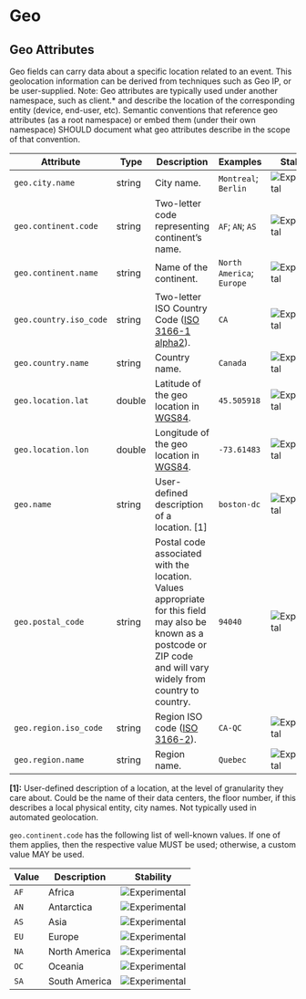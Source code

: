 <!--- Hugo front matter used to generate the website version of this page:
--->

<!-- NOTE: THIS FILE IS AUTOGENERATED. DO NOT EDIT BY HAND. -->
<!-- see templates/registry/markdown/attribute_namespace.md.j2 -->

# Geo

## Geo Attributes

Geo fields can carry data about a specific location related to an event. This geolocation information can be derived from techniques such as Geo IP, or be user-supplied.
Note: Geo attributes are typically used under another namespace, such as client.\* and describe the location of the corresponding entity (device, end-user, etc). Semantic conventions that reference geo attributes (as a root namespace) or embed them (under their own namespace) SHOULD document what geo attributes describe in the scope of that convention.

| Attribute              | Type   | Description                                                                                                                                                           | Examples                  | Stability                                                        |
| ---------------------- | ------ | --------------------------------------------------------------------------------------------------------------------------------------------------------------------- | ------------------------- | ---------------------------------------------------------------- |
| `geo.city.name`        | string | City name.                                                                                                                                                            | `Montreal`; `Berlin`      | ![Experimental](https://img.shields.io/badge/-experimental-blue) |
| `geo.continent.code`   | string | Two-letter code representing continent’s name.                                                                                                                        | `AF`; `AN`; `AS`          | ![Experimental](https://img.shields.io/badge/-experimental-blue) |
| `geo.continent.name`   | string | Name of the continent.                                                                                                                                                | `North America`; `Europe` | ![Experimental](https://img.shields.io/badge/-experimental-blue) |
| `geo.country.iso_code` | string | Two-letter ISO Country Code ([ISO 3166-1 alpha2](https://en.wikipedia.org/wiki/ISO_3166-1#Codes)).                                                                    | `CA`                      | ![Experimental](https://img.shields.io/badge/-experimental-blue) |
| `geo.country.name`     | string | Country name.                                                                                                                                                         | `Canada`                  | ![Experimental](https://img.shields.io/badge/-experimental-blue) |
| `geo.location.lat`     | double | Latitude of the geo location in [WGS84](https://en.wikipedia.org/wiki/World_Geodetic_System#WGS84).                                                                   | `45.505918`               | ![Experimental](https://img.shields.io/badge/-experimental-blue) |
| `geo.location.lon`     | double | Longitude of the geo location in [WGS84](https://en.wikipedia.org/wiki/World_Geodetic_System#WGS84).                                                                  | `-73.61483`               | ![Experimental](https://img.shields.io/badge/-experimental-blue) |
| `geo.name`             | string | User-defined description of a location. [1]                                                                                                                           | `boston-dc`               | ![Experimental](https://img.shields.io/badge/-experimental-blue) |
| `geo.postal_code`      | string | Postal code associated with the location. Values appropriate for this field may also be known as a postcode or ZIP code and will vary widely from country to country. | `94040`                   | ![Experimental](https://img.shields.io/badge/-experimental-blue) |
| `geo.region.iso_code`  | string | Region ISO code ([ISO 3166-2](https://en.wikipedia.org/wiki/ISO_3166-2)).                                                                                             | `CA-QC`                   | ![Experimental](https://img.shields.io/badge/-experimental-blue) |
| `geo.region.name`      | string | Region name.                                                                                                                                                          | `Quebec`                  | ![Experimental](https://img.shields.io/badge/-experimental-blue) |

**[1]:** User-defined description of a location, at the level of granularity they care about. Could be the name of their data centers, the floor number, if this describes a local physical entity, city names. Not typically used in automated geolocation.

`geo.continent.code` has the following list of well-known values. If one of them applies, then the respective value MUST be used; otherwise, a custom value MAY be used.

| Value | Description   | Stability                                                        |
| ----- | ------------- | ---------------------------------------------------------------- |
| `AF`  | Africa        | ![Experimental](https://img.shields.io/badge/-experimental-blue) |
| `AN`  | Antarctica    | ![Experimental](https://img.shields.io/badge/-experimental-blue) |
| `AS`  | Asia          | ![Experimental](https://img.shields.io/badge/-experimental-blue) |
| `EU`  | Europe        | ![Experimental](https://img.shields.io/badge/-experimental-blue) |
| `NA`  | North America | ![Experimental](https://img.shields.io/badge/-experimental-blue) |
| `OC`  | Oceania       | ![Experimental](https://img.shields.io/badge/-experimental-blue) |
| `SA`  | South America | ![Experimental](https://img.shields.io/badge/-experimental-blue) |
